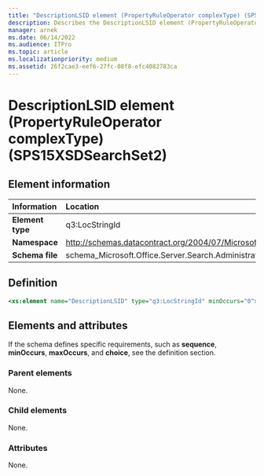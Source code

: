 ```yaml
---
title: "DescriptionLSID element (PropertyRuleOperator complexType) (SPS15XSDSearchSet2)"
description: Describes the DescriptionLSID element (PropertyRuleOperator complexType) (SPS15XSDSearchSet2) and provides the element information, a definition, and the elements and attributes.
manager: arnek
ms.date: 06/14/2022
ms.audience: ITPro
ms.topic: article
ms.localizationpriority: medium
ms.assetid: 26f2cae3-eef6-27fc-08f8-efc4082783ca
---
```


# DescriptionLSID element (PropertyRuleOperator complexType) (SPS15XSDSearchSet2)



## Element information

|Information|Location|
|:-----|:-----|
|**Element type** |q3:LocStringId |
|**Namespace** |http://schemas.datacontract.org/2004/07/Microsoft.Office.Server.Search.Administration |
|**Schema file** |schema_Microsoft.Office.Server.Search.Administration.xsd |

## Definition

```XML
<xs:element name="DescriptionLSID" type="q3:LocStringId" minOccurs="0"></xs:element>

```

## Elements and attributes

If the schema defines specific requirements, such as **sequence**, **minOccurs**, **maxOccurs**, and **choice**, see the definition section.

### Parent elements

None.

### Child elements

None.

### Attributes

None.
